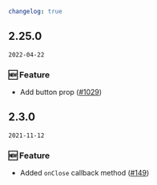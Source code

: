 ```yaml
changelog: true
```

## 2.25.0

`2022-04-22`

### 🆕 Feature

- Add button prop ([#1029](https://github.com/arco-design/arco-design-vue/pull/1029))


## 2.3.0

`2021-11-12`

### 🆕 Feature

- Added `onClose` callback method ([#149](https://github.com/arco-design/arco-design-vue/pull/149))

